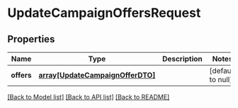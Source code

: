 # UpdateCampaignOffersRequest

## Properties
Name | Type | Description | Notes
------------ | ------------- | ------------- | -------------
**offers** | [**array[UpdateCampaignOfferDTO]**](UpdateCampaignOfferDTO.md) |  | [default to null]

[[Back to Model list]](../README.md#documentation-for-models) [[Back to API list]](../README.md#documentation-for-api-endpoints) [[Back to README]](../README.md)


